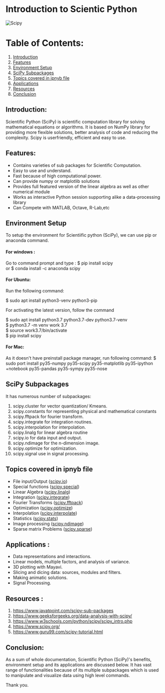 
# **Introduction to Scientic Python**

![Scipy](https://github.com/ron352/winter-of-contributing/blob/Datascience_With_Python/Datascience_With_Python/Programming/Python/Introduction%20to%20Scientific%20Python/Images/SciPy-a-Python-library-for-mathematics-science-and-engineering.jpg)


# Table of Contents:
 1. [ Introduction ](#introduction)
 2. [ Features](#benefits)
 3. [ Environment Setup](#env)
 4. [ SciPy Subpackages](#sub)
 5. [ Topics covered in ipnyb file](#topic)
 6. [ Applications](#app)
 7. [ Resources](#res)
 8. [ Conclusion](#sum)

<a name="introduction"></a>

## Introduction:

Scientific Python (SciPy) is scientific computation library for solving mathematical equations or algorithms. It is based on NumPy library for providing more flexible solutions, better analysis of code and reducing the complexity. Scipy is userfriendly, efficient and easy to use.


<a name="benefits"></a>

## Features:
- Contains varieties of sub packages for Scientific Computation.
- Easy to use and understand.
- Fast because of high computational power.
- Can provide numpy or matplotlib solutions
- Provides full featured version of the linear algebra as well as other numerical module
- Works as interactive Python session supporting alike a data-processing library 
- Can Compete with MATLAB, Octave, R-Lab,etc

<a name="env"></a>

##  Environment Setup
To setup the environment for Scientiific python (SciPy), we can use pip or anaconda command.
 
#### For windows :
Go to command prompt and type :
$ pip install scipy  
or 
$ conda install -c anaconda scipy  

#### For Ubuntu:
Run the following command:

$ sudo apt install python3-venv python3-pip  

For activating the latest version, follow the command

$ sudo apt install python3.7 python3.7-dev python3.7-venv  
$ python3.7 -m venv work 3.7  
$ source work3.7/bin/activate  
$ pip install scipy

#### For Mac:
As it doesn't have preinstall package manager, run following command:
$ sudo port install py35-numpy py35-scipy py35-matplotlib py35-ipython +notebook py35-pandas py35-sympy py35-nose  
 
<a name="sub"></a>

## SciPy Subpackages
It has numerous number of subpackages:
1. scipy.cluster for  vector quantization/ Kmeans.
2. scipy.constants for representing  physical and mathematical constants
3. scipy.fftpack  for fourier transform.
4. scipy.integrate for integration routines.
5. scipy.interpolation for interpolation.
6. scipy.linalg for linear algebra routine
7. scipy.io for  data input and output.
8. scipy.ndimage for the n-dimension image.
9. scipy.optimize for optimization.
10. scipy.signal	use in signal processing.

<a name="topic"></a>
##  Topics covered in ipnyb file 
* File input/Output ([scipy.io](http://docs.scipy.org/doc/scipy/reference/io.html))
* Special functions ([scipy.special](http://docs.scipy.org/doc/scipy/reference/special.html))
* Linear Algebra ([scipy.linalg](http://docs.scipy.org/doc/scipy/reference/linalg.html))
* Integration ([scipy.integrate](http://docs.scipy.org/doc/scipy/reference/integrate.html))
* Fourier Transforms ([scipy.fftpack](http://docs.scipy.org/doc/scipy/reference/fftpack.html))
* Optimization ([scipy.optimize](http://docs.scipy.org/doc/scipy/reference/optimize.html))
* Interpolation ([scipy.interpolate](http://docs.scipy.org/doc/scipy/reference/interpolate.html))
* Statistics ([scipy.stats](http://docs.scipy.org/doc/scipy/reference/stats.html))
* Image processing ([scipy.ndimage](http://docs.scipy.org/doc/scipy/reference/ndimage.html))
* Sparse matrix Problems ([scipy.sparse](http://docs.scipy.org/doc/scipy/reference/sparse.html))

<a name="app"></a>
## Applications :
* Data representations and interactions.
* Linear models, multiple factors, and analysis of variance.
* 3D plotting with Mayavi.
* Slicing and dicing data: sources, modules and filters.
* Making animatic solutions.
* Signal Processing.

<a name="res"></a>
## Resources :
1. https://www.javatpoint.com/scipy-sub-packages
2. https://www.geeksforgeeks.org/data-analysis-with-scipy/
3. https://www.w3schools.com/python/scipy/scipy_intro.php
4. https://www.scipy.org/
5. https://www.guru99.com/scipy-tutorial.html

<a name="sum"></a>
## Conclusion:
As a sum of whole documentation, Scientific Python (SciPy)'s benefits, environment setup and its applications are discussed below. It has vast range of functionalities because of its multiple subpackages which is used to manipulate and visualize data using high level commands.

Thank you.
